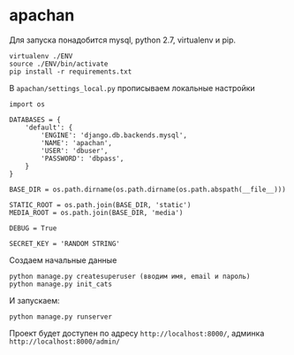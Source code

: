 # apachan

Для запуска понадобится mysql, python 2.7, virtualenv и pip.

```
virtualenv ./ENV
source ./ENV/bin/activate
pip install -r requirements.txt
```

В `apachan/settings_local.py` прописываем локальные настройки

```
import os

DATABASES = {
    'default': {
        'ENGINE': 'django.db.backends.mysql',
        'NAME': 'apachan',
        'USER': 'dbuser',
        'PASSWORD': 'dbpass',
    }
}

BASE_DIR = os.path.dirname(os.path.dirname(os.path.abspath(__file__)))

STATIC_ROOT = os.path.join(BASE_DIR, 'static')
MEDIA_ROOT = os.path.join(BASE_DIR, 'media')

DEBUG = True

SECRET_KEY = 'RANDOM STRING'
```

Создаем начальные данные
```
python manage.py createsuperuser (вводим имя, email и пароль)
python manage.py init_cats
```

И запускаем:

```
python manage.py runserver
```

Проект будет доступен по адресу `http://localhost:8000/`, админка `http://localhost:8000/admin/`
